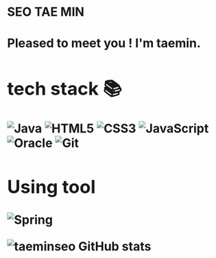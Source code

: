 # SEO TAE MIN

<h1> Pleased to meet you ! I'm taemin. 
<div>
   
<h2> tech stack 📚 </h2>
  
![Java](https://img.shields.io/badge/JAVA-007396?style=for-the-badge&logo=Java&logoColor=black)
![HTML5](https://img.shields.io/badge/-HTML5-F05032?style=for-the-badge&logo=html5&logoColor=ffffff)
![CSS3](https://img.shields.io/badge/-CSS3-007ACC?style=for-the-badge&logo=css3)
![JavaScript](https://img.shields.io/badge/-JavaScript-%23F7DF1C?style=for-the-badge&logo=javascript&logoColor=000000&labelColor=%23F7DF1C&color=%23FFCE5A)
![Oracle](https://img.shields.io/badge/Oracle-F80000?style=for-the-badge&logo=Oracle&logoColor=white)
![Git](https://img.shields.io/badge/-Git-F05032?style=for-the-badge&logo=git&logoColor=ffffff)


<h2> Using tool </h2>

![Spring](https://img.shields.io/badge/Spring-6DB33F?style=for-the-badge&logo=Spring&logoColor=white)

  
</div>

![taeminseo GitHub stats](https://github-readme-stats.vercel.app/api?username=taeminseo&show_icons=true&theme=radical)


